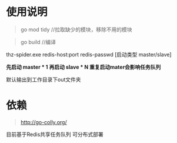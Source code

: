 # 使用说明

> go mod tidy //拉取缺少的模块，移除不用的模块

> go build //编译

thz-spider.exe  redis-host:port redis-passwd [启动类型 master/slave]

**先启动 master * 1 再启动 slave * N 重复启动mater会影响任务队列**

默认输出到工作目录下out文件夹

# 依赖
> http://go-colly.org/

目前基于Redis共享任务队列 可分布式部署
